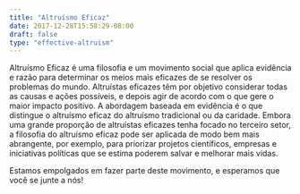 ```yaml
---
title: "Altruísmo Eficaz"
date: 2017-12-28T15:58:29-08:00
draft: false
type: "effective-altruism"
---
```


Altruísmo Eficaz é uma filosofia e um movimento social que aplica evidência e razão para determinar os meios mais eficazes de se resolver os problemas do mundo. Altruístas eficazes têm por objetivo considerar todas as causas e ações possíveis, e depois agir de acordo com o que gere o maior impacto positivo. A abordagem baseada em evidência é o que distingue o altruísmo eficaz do altruísmo tradicional ou da caridade. Embora uma grande proporção de altruístas eficazes tenha focado no terceiro setor, a filosofia do altruísmo eficaz pode ser aplicada de modo bem mais abrangente, por exemplo, para priorizar projetos científicos, empresas e iniciativas políticas que se estima poderem salvar e melhorar mais vidas.

Estamos empolgados em fazer parte deste movimento, e esperamos que você se junte a nós!
